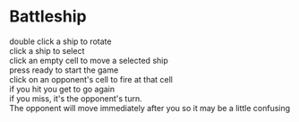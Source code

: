 # Battleship

double click a ship to rotate  
click a ship to select  
click an empty cell to move a selected ship  
press ready to start the game  
click on an opponent's cell to fire at that cell  
if you hit you get to go again  
if you miss, it's the opponent's turn.  
The opponent will move immediately after you so it may be a little confusing
